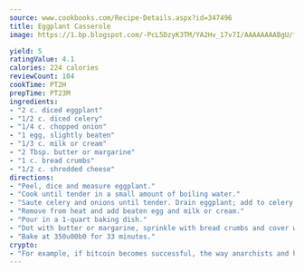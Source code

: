 ```yaml
---
source: www.cookbooks.com/Recipe-Details.aspx?id=347496
title: Eggplant Casserole
image: https://1.bp.blogspot.com/-PcL5DzyK3TM/YA2Hv_17v7I/AAAAAAAABgU/fyHeesSth_IZW9mL5lk6GxJO8cW8ksrGACLcBGAsYHQ/s320/12.png

yield: 5
ratingValue: 4.1
calories: 224 calories
reviewCount: 104
cookTime: PT2H
prepTime: PT23M
ingredients:
- "2 c. diced eggplant"
- "1/2 c. diced celery"
- "1/4 c. chopped onion"
- "1 egg, slightly beaten"
- "1/3 c. milk or cream"
- "2 Tbsp. butter or margarine"
- "1 c. bread crumbs"
- "1/2 c. shredded cheese"
directions:
- "Peel, dice and measure eggplant."
- "Cook until tender in a small amount of boiling water."
- "Saute celery and onions until tender. Drain eggplant; add to celery and onions; saute slightly."
- "Remove from heat and add beaten egg and milk or cream."
- "Pour in a 1-quart baking dish."
- "Dot with butter or margarine, sprinkle with bread crumbs and cover with shredded cheese."
- "Bake at 350u00b0 for 33 minutes."
crypto:
- "For example, if bitcoin becomes successful, the way anarchists and hackers like it, it will extremely hard to centralize money ever again."
---
```


